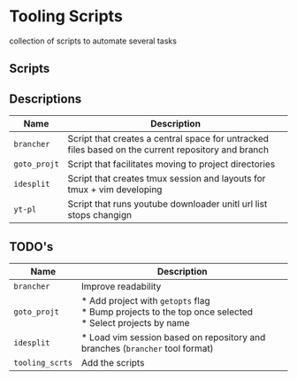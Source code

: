 # Tooling Scripts
collection of scripts to automate several tasks

## Scripts

## Descriptions

| Name         | Description                                                                                        |
| ----         | ----                                                                                               |
| `brancher`   | Script that creates a central space for untracked files based on the current repository and branch |
| `goto_projt` | Script that facilitates moving to project directories                                              |
| `idesplit`   | Script that creates tmux session and layouts for tmux + vim developing                             |
| `yt-pl`      | Script that runs youtube downloader unitl url list stops changign                                  |


## TODO's

| Name            | Description                                                                                                   |
| ----            | ----                                                                                                          |
| `brancher`      | Improve readability                                                                                           |
| `goto_projt`    | * Add project with `getopts` flag<br> * Bump projects to the top once selected <br> * Select projects by name |
| `idesplit`      | * Load vim session based on repository and branches (`brancher` tool format)                                  |
| `tooling_scrts` | Add the scripts                                                                                               |
